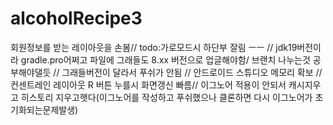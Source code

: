# alcoholRecipe3
회원정보를 받는 레이아웃을 손봄// todo:가로모드시 하단부 잘림 ㅡㅡ // jdk19버전이라 gradle.pro어쩌고 파일에 그래들도 8.xx 버전으로 업글해야함/ 브랜치 나누는것 공부해야댈듯 // 그래들버전이 달라서 푸쉬가 안됨 // 안드로이드 스튜디오 메모리 확보 // 컨센트레인 레이아웃  R 버튼 누를시 화면갱신 빠름//
이그노어 적용이 안되서 캐시지우고 히스토리 지우고햇다(이그노어를 작성하고 푸쉬했으나 클론하면 다시 이그노어가 초기화되는문제발생)
